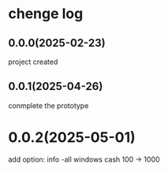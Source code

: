 # chenge log
## 0.0.0(2025-02-23)
project created

## 0.0.1(2025-04-26)
conmplete the prototype

# 0.0.2(2025-05-01)
add option: info -all
windows cash 100 -> 1000

